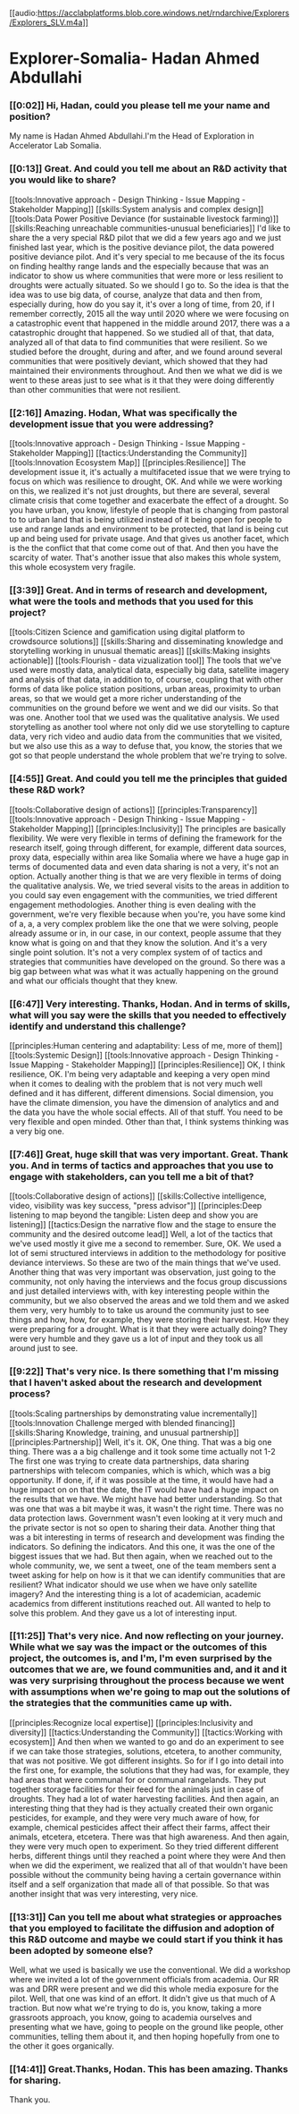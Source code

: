 [[audio:https://acclabplatforms.blob.core.windows.net/rndarchive/Explorers/Explorers_SLV.m4a]]

# Explorer\-Somalia\- Hadan Ahmed Abdullahi

### [[0:02]] Hi, Hadan, could you please tell me your name and position?

My name is Hadan Ahmed Abdullahi\.I'm the Head of Exploration in Accelerator Lab Somalia\.

### [[0:13]] Great\. And could you tell me about an R&D activity that you would like to share?

[[tools:Innovative approach - Design Thinking - Issue Mapping - Stakeholder Mapping]]
[[skills:System analysis and complex design]]
[[tools:Data Power Positive Deviance (for sustainable livestock farming)]]
[[skills:Reaching unreachable communities-unusual beneficiaries]]
I'd like to share the a very special R&D pilot that we did a few years ago and we just finished last year, which is the positive deviance pilot, the data powered positive deviance pilot\. And it's very special to me because of the its focus on finding healthy range lands and the especially because that was an indicator to show us where communities that were more or less resilient to droughts were actually situated\. So we should I go to\. So the idea is that the idea was to use big data, of course, analyze that data and then from, especially during, how do you say it, it's over a long of time, from 20, if I remember correctly, 2015 all the way until 2020 where we were focusing on a catastrophic event that happened in the middle around 2017, there was a a catastrophic drought that happened\. So we studied all of that, that data, analyzed all of that data to find communities that were resilient\. So we studied before the drought, during and after, and we found around several communities that were positively deviant, which showed that they had maintained their environments throughout\. And then we what we did is we went to these areas just to see what is it that they were doing differently than other communities that were not resilient\.

### [[2:16]] Amazing\. Hodan, What was specifically the development issue that you were addressing?

[[tools:Innovative approach - Design Thinking - Issue Mapping - Stakeholder Mapping]]
[[tactics:Understanding the Community]]
[[tools:Innovation Ecosystem Map]]
[[principles:Resilience]]
The development issue it, it's actually a multifaceted issue that we were trying to focus on which was resilience to drought, OK\. And while we were working on this, we realized it's not just droughts, but there are several, several climate crisis that come together and exacerbate the effect of a drought\. So you have urban, you know, lifestyle of people that is changing from pastoral to to urban land that is being utilized instead of it being open for people to use and range lands and environment to be protected, that land is being cut up and being used for private usage\. And that gives us another facet, which is the the conflict that that come come out of that\. And then you have the scarcity of water\. That's another issue that also makes this whole system, this whole ecosystem very fragile\.

### [[3:39]] Great\. And in terms of research and development, what were the tools and methods that you used for this project?

[[tools:Citizen Science and gamification using digital platform to crowdsource solutions]]
[[skills:Sharing and disseminating knowledge and storytelling working in unusual thematic areas]]
[[skills:Making insights actionable]]
[[tools:Flourish - data vizualization tool]]
The tools that we've used were mostly data, analytical data, especially big data, satellite imagery and analysis of that data, in addition to, of course, coupling that with other forms of data like police station positions, urban areas, proximity to urban areas, so that we would get a more richer understanding of the communities on the ground before we went and we did our visits\. So that was one\. Another tool that we used was the qualitative analysis\. We used storytelling as another tool where not only did we use storytelling to capture data, very rich video and audio data from the communities that we visited, but we also use this as a way to defuse that, you know, the stories that we got so that people understand the whole problem that we're trying to solve\.

### [[4:55]] Great\. And could you tell me the principles that guided these R&D work?

[[tools:Collaborative design of actions]]
[[principles:Transparency]]
[[tools:Innovative approach - Design Thinking - Issue Mapping - Stakeholder Mapping]]
[[principles:Inclusivity]]
The principles are basically flexibility\. We were very flexible in terms of defining the framework for the research itself, going through different, for example, different data sources, proxy data, especially within area like Somalia where we have a huge gap in terms of documented data and even data sharing is not a very, it's not an option\. Actually another thing is that we are very flexible in terms of doing the qualitative analysis\. We, we tried several visits to the areas in addition to you could say even engagement with the communities, we tried different engagement methodologies\. Another thing is even dealing with the government, we're very flexible because when you're, you have some kind of a, a, a very complex problem like the one that we were solving, people already assume or in, in our case, in our context, people assume that they know what is going on and that they know the solution\. And it's a very single point solution\. It's not a very complex system of of tactics and strategies that communities have developed on the ground\. So there was a big gap between what was what it was actually happening on the ground and what our officials thought that they knew\.

### [[6:47]] Very interesting\. Thanks, Hodan\. And in terms of skills, what will you say were the skills that you needed to effectively identify and understand this challenge?

[[principles:Human centering and adaptability: Less of me, more of them]]
[[tools:Systemic Design]]
[[tools:Innovative approach - Design Thinking - Issue Mapping - Stakeholder Mapping]]
[[principles:Resilience]]
OK, I think resilience, OK\. I'm being very adaptable and keeping a very open mind when it comes to dealing with the problem that is not very much well defined and it has different, different dimensions\. Social dimension, you have the climate dimension, you have the dimension of analytics and and the data you have the whole social effects\. All of that stuff\. You need to be very flexible and open minded\. Other than that, I think systems thinking was a very big one\.

### [[7:46]] Great, huge skill that was very important\. Great\. Thank you\. And in terms of tactics and approaches that you use to engage with stakeholders, can you tell me a bit of that?

[[tools:Collaborative design of actions]]
[[skills:Collective intelligence, video, visibility was key success, "press advisor"]]
[[principles:Deep listening to map beyond the tangible: Listen deep and show you are listening]]
[[tactics:Design the narrative flow and the stage to ensure the community and the desired outcome lead]]
Well, a lot of the tactics that we've used mostly it give me a second to remember\. Sure, OK\. We used a lot of semi structured interviews in addition to the methodology for positive deviance interviews\. So these are two of the main things that we've used\. Another thing that was very important was observation, just going to the community, not only having the interviews and the focus group discussions and just detailed interviews with, with key interesting people within the community, but we also observed the areas and we told them and we asked them very, very humbly to to take us around the community just to see things and how, how, for example, they were storing their harvest\. How they were preparing for a drought\. What is it that they were actually doing? They were very humble and they gave us a lot of input and they took us all around just to see\.

### [[9:22]] That's very nice\. Is there something that I'm missing that I haven't asked about the research and development process?

[[tools:Scaling partnerships by demonstrating value incrementally]]
[[tools:Innovation Challenge merged with blended financing]]
[[skills:Sharing Knowledge, training, and unusual partnership]]
[[principles:Partnership]]
Well, it's it\. OK, One thing\. That was a big one thing\. There was a a big challenge and it took some time actually not 1\-2 The first one was trying to create data partnerships, data sharing partnerships with telecom companies, which is which, which was a big opportunity\. If done, if, if it was possible at the time, it would have had a huge impact on on that the date, the IT would have had a huge impact on the results that we have\. We might have had better understanding\. So that was one that was a bit maybe it was, it wasn't the right time\. There was no data protection laws\. Government wasn't even looking at it very much and the private sector is not so open to sharing their data\. Another thing that was a bit interesting in terms of research and development was finding the indicators\. So defining the indicators\. And this one, it was the one of the biggest issues that we had\. But then again, when we reached out to the whole community, we, we sent a tweet, one of the team members sent a tweet asking for help on how is it that we can identify communities that are resilient? What indicator should we use when we have only satellite imagery? And the interesting thing is a lot of academician, academic academics from different institutions reached out\. All wanted to help to solve this problem\. And they gave us a lot of interesting input\.

### [[11:25]] That's very nice\. And now reflecting on your journey\. While what we say was the impact or the outcomes of this project, the outcomes is, and I'm, I'm even surprised by the outcomes that we are, we found communities and, and it and it was very surprising throughout the process because we went with assumptions when we're going to map out the solutions of the strategies that the communities came up with\.

[[principles:Recognize local expertise]]
[[principles:Inclusivity and diversity]]
[[tactics:Understanding the Community]]
[[tactics:Working with ecosystem]]
And then when we wanted to go and do an experiment to see if we can take those strategies, solutions, etcetera, to another community, that was not positive\. We got different insights\. So for if I go into detail into the first one, for example, the solutions that they had was, for example, they had areas that were communal for or communal rangelands\. They put together storage facilities for their feed for the animals just in case of droughts\. They had a lot of water harvesting facilities\. And then again, an interesting thing that they had is they actually created their own organic pesticides, for example, and they were very much aware of how, for example, chemical pesticides affect their affect their farms, affect their animals, etcetera, etcetera\. There was that high awareness\. And then again, they were very much open to experiment\. So they tried different different herbs, different things until they reached a point where they were And then when we did the experiment, we realized that all of that wouldn't have been possible without the community being having a certain governance within itself and a self organization that made all of that possible\. So that was another insight that was very interesting, very nice\.

### [[13:31]] Can you tell me about what strategies or approaches that you employed to facilitate the diffusion and adoption of this R&D outcome and maybe we could start if you think it has been adopted by someone else?

Well, what we used is basically we use the conventional\. We did a workshop where we invited a lot of the government officials from academia\. Our RR was and DRR were present and we did this whole media exposure for the pilot\. Well, that one was kind of an effort\. It didn't give us that much of A traction\. But now what we're trying to do is, you know, taking a more grassroots approach, you know, going to academia ourselves and presenting what we have, going to people on the ground like people, other communities, telling them about it, and then hoping hopefully from one to the other it goes organically\.

### [[14:41]] Great\.Thanks, Hodan\. This has been amazing\. Thanks for sharing\.

Thank you\.
